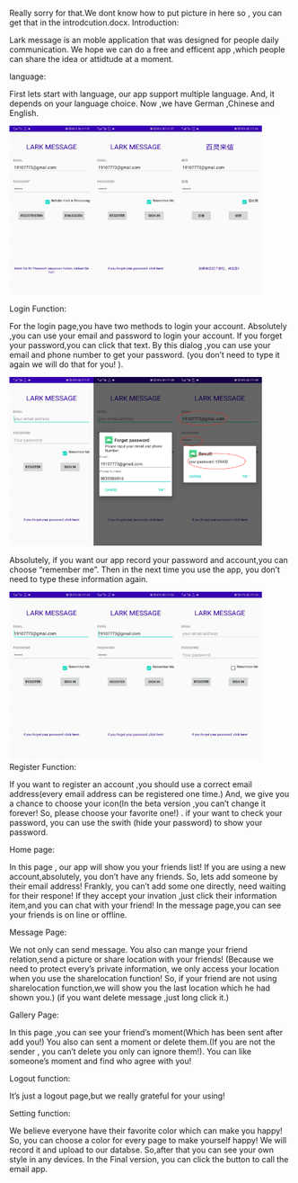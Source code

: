 Really sorry for that.We dont know how to put picture in here so , you can get that in the introdcution.docx.
Introduction:

Lark message is an moble application that was designed for people daily communication. 
We hope we can do a free and efficent app ,which people can share the idea or attidtude at a moment.

language:

First lets start with language, our app support multiple language. 
And, it depends on your language choice. Now ,we have German ,Chinese and English.

<img src="/Image/2.png" width=150 height=300 /><img src="/Image/3.png" width=150 height=300 /><img src="/Image/4.png" width=150 height=300 />



Login Function:

For the login page,you have two methods to login your account.
Absolutely ,you can use your email and password to login your account.
If you forget your password,you can click that text. By this dialog ,you can use your email and phone number to get your password.
(you don’t need to type it again we will do that for you! ). 


<img src="/Image/5.png" width=150 height=300 /><img src="/Image/6.png" width=150 height=300 /><img src="/Image/7.png" width=150 height=300 />

Absolutely, if you want our app record your password and account,you can choose “remember me”. 
Then in the next time you use the app, you don’t need to type these information again.

<img src="/Image/8.png" width=150 height=300 /><img src="/Image/9.png" width=150 height=300 /><img src="/Image/10.png" width=150 height=300 />
Register Function:

If you want to register an account ,you should use a correct email address(every email address can be registered one time.)
And, we give you a chance to choose your icon(In the beta version ,you can’t change it forever! So, please choose your favorite one!) .
if your want to check your password, you can use the swith (hide your password) to show your password.



Home page:

In this page , our app will show you your friends list! If you are using a new account,absolutely, you don’t have any friends.
So, lets add someone by their email address! Frankly, you can’t add some one directly, need waiting for their respone! 
If they accept your invation ,just click their information item,and you can chat with your friend! 
In the message page,you can see your friends is on line or offline.

Message Page:

We not only can send message. You also can mange your friend relation,send a picture or share location with your friends!
(Because we need to protect every’s private information, we only access your location when you use the sharelocation function!
So, if your friend are not using sharelocation function,we will show you the last location which he had shown you.) 
(if you want delete message ,just long click it.)

Gallery Page:

In this page ,you can see your friend’s moment(Which has been sent after add you!) 
You also can sent a moment or delete them.(If you are not the sender , you can’t delete you only can ignore them!).
You can like someone’s moment and find who agree with you!

Logout function:

It’s just a logout page,but we really grateful for your using!

Setting function:

We believe everyone have their favorite color which can make you happy! 
So, you can choose a color for every page to make yourself happy! We will record it and upload to our databse.
So,after that you can see your own style in any devices. In the Final version, you can click the button to call the email app.


